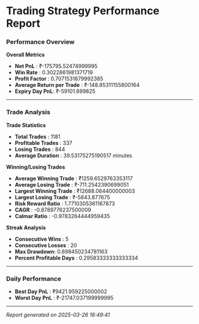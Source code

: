 # Trading Strategy Performance Report

### Performance Overview

**Overall Metrics**

* **Net PnL** : ₹-175795.52474999995
* **Win Rate** : 0.3022861981371719
* **Profit Factor** : 0.7071531879992385
* **Average Return per Trade** : ₹-148.85311155800164
* **Expiry Day PnL**: ₹-59101.899825

---

### Trade Analysis

**Trade Statistics**

* **Total Trades** : 1181
* **Profitable Trades** : 337
* **Losing Trades** : 844
* **Average Duration** : 39.53175275190517 minutes

**Winning/Losing Trades**

* **Average Winning Trade** : ₹1259.6529763353117
* **Average Losing Trade** : ₹-711.2542390699051
* **Largest Winning Trade** : ₹12688.064400000003
* **Largest Losing Trade** : ₹-5843.877675
* **Risk Reward Ratio** : 1.7710305361167873
* **CAGR** : -0.8789776237500009
* **Calmar Ratio** : -0.9783264444959435

**Streak Analysis**

* **Consecutive Wins** : 5
* **Consecutive Losses** : 20
* **Max Drawdown**: 0.898450234781163
* **Percent Profitable Days** : 0.29583333333333334

---

### Daily Performance

* **Best Day PnL** : ₹9421.959225000002
* **Worst Day PnL** : ₹-21747.037199999995

---

*Report generated on 2025-03-26 16:49:41*
